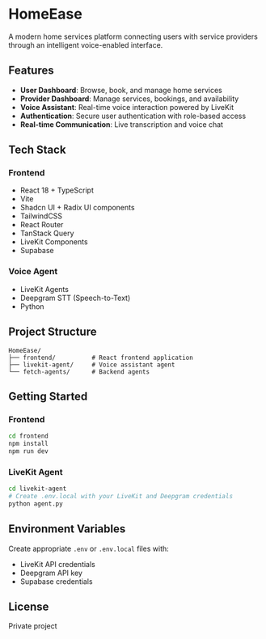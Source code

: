 # HomeEase

A modern home services platform connecting users with service providers through an intelligent voice-enabled interface.

## Features

- **User Dashboard**: Browse, book, and manage home services
- **Provider Dashboard**: Manage services, bookings, and availability
- **Voice Assistant**: Real-time voice interaction powered by LiveKit
- **Authentication**: Secure user authentication with role-based access
- **Real-time Communication**: Live transcription and voice chat

## Tech Stack

### Frontend
- React 18 + TypeScript
- Vite
- Shadcn UI + Radix UI components
- TailwindCSS
- React Router
- TanStack Query
- LiveKit Components
- Supabase

### Voice Agent
- LiveKit Agents
- Deepgram STT (Speech-to-Text)
- Python

## Project Structure

```
HomeEase/
├── frontend/          # React frontend application
├── livekit-agent/     # Voice assistant agent
└── fetch-agents/      # Backend agents
```

## Getting Started

### Frontend

```bash
cd frontend
npm install
npm run dev
```

### LiveKit Agent

```bash
cd livekit-agent
# Create .env.local with your LiveKit and Deepgram credentials
python agent.py
```

## Environment Variables

Create appropriate `.env` or `.env.local` files with:
- LiveKit API credentials
- Deepgram API key
- Supabase credentials

## License

Private project
